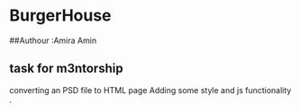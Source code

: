 # BurgerHouse
##Authour :Amira Amin
## task for m3ntorship 
converting an PSD file to HTML page 
Adding some style and js functionality .
